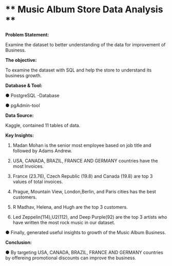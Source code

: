 # ** Music Album Store Data Analysis **

**Problem Statement:**

Examine the dataset to better understanding of the data for improvement of Business.

**The objective:** 

To examine the dataset with SQL and help the store to understand its business growth.

**Database & Tool:**

●	PostgreSQL -Database

● pgAdmin-tool 

**Data Source:**

Kaggle, contained  11 tables of data.


**Key Insights:**

1. Madan Mohan is the senior most employee based on job title and followed by Adams Andrew.
   
2. USA, CANADA, BRAZIL, FRANCE AND GERMANY countries have the most Invoices.
   
3. France	(23.76), Czech Republic	(19.8) and Canada	(19.8) are top 3 values of total invoices.

4. Prague, Mountain View, London,Berlin, and Paris cities has the best customers.
   
5. R Madhav, Helena, and Hugh are the top 3 customers.

6. Led Zeppelin(114),U2(112), and Deep Purple(92) are the top 3 artists who have written the most rock music in our dataset. 

●	Finally, generated useful insights to growth of the Music Album Business.


**Conclusion:**

● By targeting USA, CANADA, BRAZIL, FRANCE AND GERMANY countries by offereing promotional discounts can improve the business.


